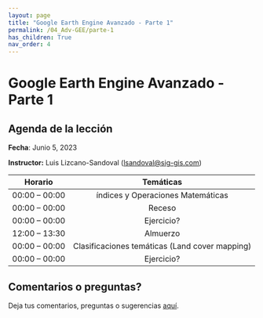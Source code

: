 ```yaml
---
layout: page
title: "Google Earth Engine Avanzado - Parte 1"
permalink: /04_Adv-GEE/parte-1
has_children: True
nav_order: 4
---
```


# Google Earth Engine Avanzado - Parte 1

## Agenda de la lección

**Fecha**: Junio 5, 2023

**Instructor:** Luis Lizcano-Sandoval ([lsandoval@sig-gis.com](lsandoval@sig-gis.com))

|    Horario    |                                                                    Temáticas                                                                    |
|:-------------:|:-----------------------------------------------------------------------------------------------------------------------------------------------:|
| 00:00 – 00:00 | índices y Operaciones Matemáticas                                                   |
| 00:00 – 00:00 | Receso                                                                              |
| 00:00 – 00:00 | Ejercicio?                                                                          |
| 12:00 – 13:30 | Almuerzo                                                                            |
| 00:00 – 00:00 | Clasificaciones temáticas (Land cover mapping)                                      |
| 00:00 – 00:00 | Ejercicio?                                                                          |

## Comentarios o preguntas?

Deja tus comentarios, preguntas o sugerencias [aquí](https://forms.gle/KhZKWRrz7o3NfVKR6).
